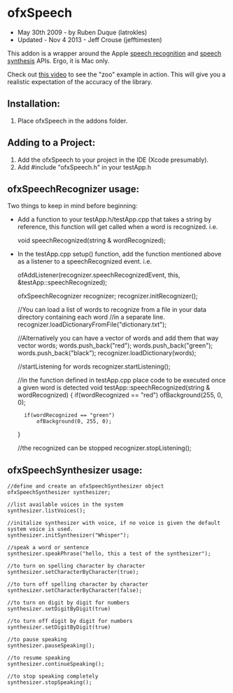 
# ofxSpeech 
* May 30th 2009 - by Ruben Duque (latrokles)
* Updated - Nov 4 2013 - Jeff Crouse (jefftimesten)

This addon is a wrapper around the Apple [speech recognition](https://developer.apple.com/library/mac/documentation/Carbon/Reference/Speech_Recognition_Manager/Reference/reference.html) and [speech synthesis](https://developer.apple.com/library/mac/documentation/Carbon/Reference/Speech_Synthesis_Manager/Reference/reference.html) APIs. Ergo, it is Mac only.

Check out [this video](https://www.youtube.com/watch?v=aQZA8Im3UqA) to see the "zoo" example in action.  This will give you a realistic expectation of the accuracy of the library.

## Installation:
1. Place ofxSpeech in the addons folder.

## Adding to a Project:
1. Add the ofxSpeech to your project in the IDE (Xcode presumably).
2. Add #include "ofxSpeech.h" in your testApp.h

## ofxSpeechRecognizer usage:

Two things to keep in mind before beginning:
- Add a function to your testApp.h/testApp.cpp that takes a string by reference, this function will get called when a word is recognized.
i.e.

    void speechRecognized(string & wordRecognized);

- In the testApp.cpp setup() function, add the function mentioned above as a listener to a speechRecognized event. 
i.e.

    ofAddListener(recognizer.speechRecognizedEvent, this, &testApp::speechRecognized);

    ofxSpeechRecognizer recognizer;
    recognizer.initRecognizer();

    //You can load a list of words to recognize from a file in your data directory containing each word
    //in a separate line.
    recognizer.loadDictionaryFromFile("dictionary.txt");

    //Alternatively you can have a vector of words and add them that way
    vector<string> words;
    words.push_back("red");
    words.push_back("green");
    words.push_back("black");
    recognizer.loadDictionary(words);

    //startListening for words
    recognizer.startListening();

    //in the function defined in testApp.cpp place code to be executed once a given word is detected
    void testApp::speechRecognized(string & wordRecognized)
    {
        if(wordRecognized == "red")
            ofBackground(255, 0, 0);

        if(wordRecognized == "green")
            ofBackground(0, 255, 0);
    }

    //the recognized can be stopped
    recognizer.stopListening();


## ofxSpeechSynthesizer usage:

    //define and create an ofxSpeechSynthesizer object
    ofxSpeechSynthesizer synthesizer;

    //list available voices in the system
    synthesizer.listVoices();

    //initalize synthesizer with voice, if no voice is given the default system voice is used.
    synthesizer.initSynthesizer("Whisper");

    //speak a word or sentence
    synthesizer.speakPhrase("hello, this a test of the synthesizer");

    //to turn on spelling character by character
    synthesizer.setCharacterByCharacter(true);

    //to turn off spelling character by character
    synthesizer.setCharacterByCharacter(false);

    //to turn on digit by digit for numbers
    synthesizer.setDigitByDigit(true)

    //to turn off digit by digit for numbers
    synthesizer.setDigitByDigit(true)

    //to pause speaking
    synthesizer.pauseSpeaking();

    //to resume speaking
    synthesizer.continueSpeaking();

    //to stop speaking completely
    synthesizer.stopSpeaking();
